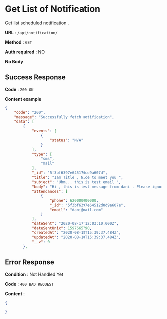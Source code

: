 # Get List of Notification 

Get list scheduled notification .

**URL** : `/api/notification/ `

**Method** : `GET`

**Auth required** : NO

**No Body** 

## Success Response

**Code** : `200 OK`

**Content example**

```json
{
    "code": "200",
    "message": "Successfully fetch notification",
    "data": [
        {
            "events": [
                {
                    "status": "N/A"
                }
            ],
            "type": [
                "sms",
                "mail"
            ],
            "_id": "5f3bf6397e645170cd9a607d",
            "title": "Iam Title , Nice to meet you ",
            "subject": "Uhm... this is test email ",
            "body": "Hi , this is test message from dani . Please ignore it ",
            "attendances": [
                {
                    "phone": 620000000000,
                    "_id": "5f3bf6397e64512d0d9a607e",
                    "email": "dani@mail.com"
                }
            ],
            "dateSent": "2020-08-17T12:03:10.000Z",
            "dateSentUnix": 1597665790,
            "createdAt": "2020-08-18T15:39:37.484Z",
            "updatedAt": "2020-08-18T15:39:37.484Z",
            "__v": 0
        },
```

## Error Response

**Condition** : Not Handled Yet

**Code** : `400 BAD REQUEST`

**Content** :

```json
{
  
}
```
